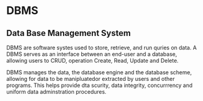 # DBMS
## Data Base Management System
DBMS are software systes used to store, retrieve, and run quries on data. A DBMS serves as an interface between an end-user and a database, allowing users to CRUD, operation Create, Read, Update and Delete.

DBMS manages the data, the database engine and the database scheme, allowing for data to be manipluatedor extracted by users and other programs. This helps provide dta scurity, data integrity, concurrrency and uniform data adminstration procedures.
